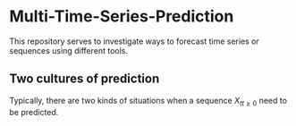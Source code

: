 # Multi-Time-Series-Prediction
This repository serves to investigate ways to forecast time series or sequences using different tools. 

## Two cultures of prediction
Typically, there are two kinds of situations when a sequence ${X_t}_{t\geq 0}$ need to be predicted. 
